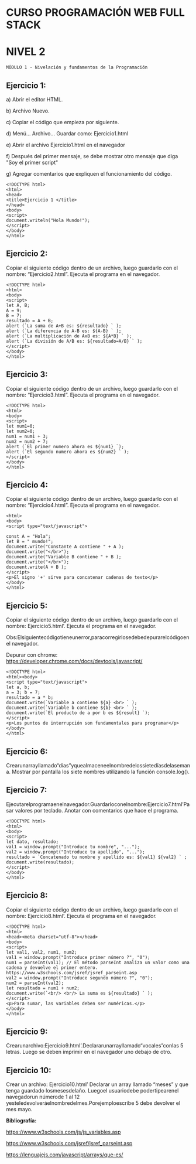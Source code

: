 # CURSO PROGRAMACIÓN WEB FULL STACK

# NIVEL 2

```
MÓDULO 1 - Nivelación y fundamentos de la Programación
```
## Ejercicio 1:

a) Abrir el editor HTML.

b) Archivo Nuevo.

c) Copiar el código que empieza por <!DOCTYPE html> siguiente.

d) Menú... Archivo... Guardar como: Ejercicio1.html

e) Abrir el archivo Ejercicio1.html en el navegador

f) Después del primer mensaje, se debe mostrar otro mensaje que diga "Soy el primer
script"

g) Agregar comentarios que expliquen el funcionamiento del código.

```
<!DOCTYPE html>
<html>
<head>
<title>Ejercicio 1 </title>
</head>
<body>
<script>
document.writeln("Hola Mundo!");
</script>
</body>
</html>
```
## Ejercicio 2:

Copiar el siguiente código dentro de un archivo, luego guardarlo con el nombre:
“Ejercicio2.html”. Ejecuta el programa en el navegador.


```
<!DOCTYPE html>
<html>
<body>
<script>
let A, B;
A = 9;
B = 7;
resultado = A + B;
alert (`La suma de A+B es: ${resultado} ` );
alert (`La diferencia de A-B es: ${A-B} ` );
alert (`La multiplicación de AxB es: ${A*B} ` );
alert (`La división de A/B es: ${resultado=A/B} ` );
</script>
</body>
</html>
```
## Ejercicio 3:

Copiar el siguiente código dentro de un archivo, luego guardarlo con el nombre:
“Ejercicio3.html”. Ejecuta el programa en el navegador.

```
<!DOCTYPE html>
<html>
<body>
<script>
let num1=0;
let num2=0;
num1 = num1 + 3;
num2 = num2 + 7;
alert (`El primer numero ahora es ${num1} `);
alert (`El segundo numero ahora es ${num2} ` );
</script>
</body>
</html>
```
## Ejercicio 4:

Copiar el siguiente código dentro de un archivo, luego guardarlo con el nombre:
“Ejercicio4.html”. Ejecuta el programa en el navegador.

```
<html>
<body>
<script type="text/javascript">
```

```
const A = "Hola";
let B = " mundo!";
document.write("Constante A contiene " + A );
document.write("</br>");
document.write("Variable B contiene " + B );
document.write("</br>");
document.write(A + B );
</script>
<p>El signo '+' sirve para concatenar cadenas de texto</p>
</body>
</html>
```
## Ejercicio 5:

Copiar el siguiente código dentro de un archivo, luego guardarlo con el nombre:
Ejercicio5.html’. Ejecuta el programa en el navegador.

Obs:Elsiguientecódigotieneunerror,paracorregirlosedebedepurarelcódigoenel
navegador.

Depurar con chrome: https://developer.chrome.com/docs/devtools/javascript/

```
<!DOCTYPE html>
<html><body>
<script type="text/javascript">
let a, b;
a = 3; b = 7;
resultado = a * b;
document.write(`Variable a contiene ${a} <br> ` );
document.write(`Variable b contiene ${b} <br> ` );
document.write(`El producto de a por b es ${result} `);
</script>
<p>Los puntos de interrupción son fundamentales para programar</p>
</body>
</html>
```
## Ejercicio 6:

Crearunarrayllamado“dias”yquealmaceneelnombredelossietedíasdelasemana.
Mostrar por pantalla los siete nombres utilizando la función console.log().

## Ejercicio 7:

Ejecutarelprogramaenelnavegador.Guardarloconelnombre:Ejercicio7.html’Pasar
valores por teclado. Anotar con comentarios que hace el programa.


```
<!DOCTYPE html>
<html>
<body>
<script>
let dato, resultado;
val1 = window.prompt("Introduce tu nombre", "...");
val2 = window.prompt("Introduce tu apellido", "...");
resultado = `Concatenado tu nombre y apellido es: ${val1} ${val2} ` ;
document.write(resultado);
</script>
</body>
</html>
```
## Ejercicio 8:

Copiar el siguiente código dentro de un archivo, luego guardarlo con el nombre:
Ejercicio8.html’. Ejecuta el programa en el navegador.

```
<!DOCTYPE html>
<html>
<head><meta charset="utf-8"></head>
<body>
<script>
let val1, val2, num1, num2;
val1 = window.prompt("Introduce primer número ?", "0");
num1 = parseInt(val1); // El método parseInt analiza un valor como una
cadena y devuelve el primer entero.
https://www.w3schools.com/jsref/jsref_parseint.asp
val2 = window.prompt("Introduce segundo número ?", "0");
num2 = parseInt(val2);
let resultado = num1 + num2;
document.write(`<br/> <br/> La suma es ${resultado} ` );
</script>
<p>Para sumar, las variables deben ser numéricas.</p>
</body>
</html>
```
## Ejercicio 9:

Crearunarchivo:Ejercicio9.html’.Declararunarrayllamado“vocales”conlas 5 letras.
Luego se deben imprimir en el navegador uno debajo de otro.


## Ejercicio 10:

Crear un archivo: Ejercicio10.html’ Declarar un array llamado “meses” y que tenga
guardado losmesesdelaño. Luegoel usuariodebe podertipearenel navegadorun
númerode 1 al 12 yesteledevolveráelnombredelmes.Porejemploescribe 5 debe
devolver el mes mayo.

**Bibliografía:**

https://www.w3schools.com/js/js_variables.asp

https://www.w3schools.com/jsref/jsref_parseint.asp

https://lenguajejs.com/javascript/arrays/que-es/

